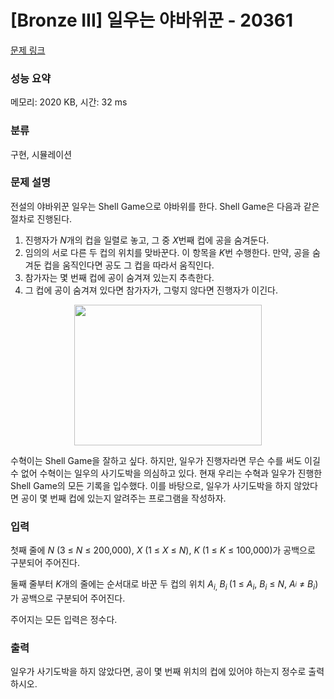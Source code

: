# [Bronze III] 일우는 야바위꾼 - 20361 

[문제 링크](https://www.acmicpc.net/problem/20361) 

### 성능 요약

메모리: 2020 KB, 시간: 32 ms

### 분류

구현, 시뮬레이션

### 문제 설명

<p>전설의 야바위꾼 일우는 Shell Game으로 야바위를 한다. Shell Game은 다음과 같은 절차로 진행된다.</p>

<ol>
	<li>진행자가 <em>N</em>개의 컵을 일렬로 놓고, 그 중 <em>X</em>번째 컵에 공을 숨겨둔다.</li>
	<li>임의의 서로 다른 두 컵의 위치를 맞바꾼다. 이 항목을 <em>K</em>번 수행한다. 만약, 공을 숨겨둔 컵을 움직인다면 공도 그 컵을 따라서 움직인다.</li>
	<li>참가자는 몇 번째 컵에 공이 숨겨져 있는지 추측한다.</li>
	<li>그 컵에 공이 숨겨져 있다면 참가자가, 그렇지 않다면 진행자가 이긴다.</li>
</ol>

<p style="text-align: center;"><img alt="" src="https://upload.acmicpc.net/3a3fbee0-2322-4556-a978-1732f9da439f/-/preview/" style="height: 225px; width: 300px;"></p>

<p>수혁이는 Shell Game을 잘하고 싶다. 하지만, 일우가 진행자라면 무슨 수를 써도 이길 수 없어 수혁이는 일우의 사기도박을 의심하고 있다. 현재 우리는 수혁과 일우가 진행한 Shell Game의 모든 기록을 입수했다. 이를 바탕으로, 일우가 사기도박을 하지 않았다면 공이 몇 번째 컵에 있는지 알려주는 프로그램을 작성하자.</p>

### 입력 

 <p>첫째 줄에 <em>N </em>(3 ≤ <em>N</em> ≤ 200,000), <em>X </em>(1 ≤ <em>X</em> ≤ <em>N</em>), <em>K </em>(1 ≤ <em>K</em> ≤ 100,000)가 공백으로 구분되어 주어진다.</p>

<p>둘째 줄부터 <em>K</em>개의 줄에는 순서대로 바꾼 두 컵의 위치 <em>A</em><sub><em>i</em>, </sub><em>B<sub>i </sub></em>(1 ≤ <em>A<sub>i</sub></em>, <em>B<sub>i</sub></em> ≤ <em>N</em>, <em>A<sub><sup>i</sup></sub></em> ≠ <em>B<sub>i</sub></em>)가 공백으로 구분되어 주어진다.</p>

<p>주어지는 모든 입력은 정수다.</p>

### 출력 

 <p>일우가 사기도박을 하지 않았다면, 공이 몇 번째 위치의 컵에 있어야 하는지 정수로 출력하시오.</p>

